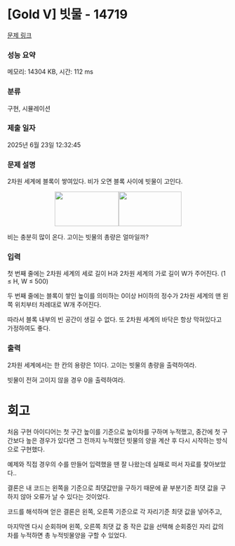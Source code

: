 # [Gold V] 빗물 - 14719 

[문제 링크](https://www.acmicpc.net/problem/14719) 

### 성능 요약

메모리: 14304 KB, 시간: 112 ms

### 분류

구현, 시뮬레이션

### 제출 일자

2025년 6월 23일 12:32:45

### 문제 설명

<p>2차원 세계에 블록이 쌓여있다. 비가 오면 블록 사이에 빗물이 고인다.</p>

<p style="text-align: center;"><img alt="" src="https://onlinejudgeimages.s3-ap-northeast-1.amazonaws.com/problem/14719/1.png" style="height:79px; width:146px"><img alt="" src="https://onlinejudgeimages.s3-ap-northeast-1.amazonaws.com/problem/14719/2.png" style="height:79px; width:143px"></p>

<p>비는 충분히 많이 온다. 고이는 빗물의 총량은 얼마일까?</p>

### 입력 

 <p>첫 번째 줄에는 2차원 세계의 세로 길이 H과 2차원 세계의 가로 길이 W가 주어진다. (1 ≤ H, W ≤ 500)</p>

<p>두 번째 줄에는 블록이 쌓인 높이를 의미하는 0이상 H이하의 정수가 2차원 세계의 맨 왼쪽 위치부터 차례대로 W개 주어진다.</p>

<p>따라서 블록 내부의 빈 공간이 생길 수 없다. 또 2차원 세계의 바닥은 항상 막혀있다고 가정하여도 좋다.</p>

### 출력 

 <p>2차원 세계에서는 한 칸의 용량은 1이다. 고이는 빗물의 총량을 출력하여라.</p>

<p>빗물이 전혀 고이지 않을 경우 0을 출력하여라.</p>

# 회고

처음 구현 아이디어는 첫 구간 높이를 기준으로 높이차를 구하며 누적했고, 중간에 첫 구간보다 높은 경우가 있다면 그 전까지 누적했던 빗물의 양을 계산 후 다시 시작하는 방식으로 구현했다.

예제와 직접 경우의 수를 만들어 입력했을 땐 잘 나왔는데 실패로 떠서 자료를 찾아보았다..

결론은 내 코드는 왼쪽을 기준으로 최댓값만을 구하기 때문에 끝 부분기준 최댓 값을 구하지 않아 오류가 날 수 있다는 것이었다.

코드를 해석하며 얻은 결론은 왼쪽, 오른쪽 기준으로 각 자리기준 최댓 값을 넣어주고,

마지막엔 다시 순회하며 왼쪽, 오른쪽 최댓 값 중 작은 값을 선택해 순회중인 자리 값의 차를 누적하면 총 누적빗물양을 구할 수 있었다.
